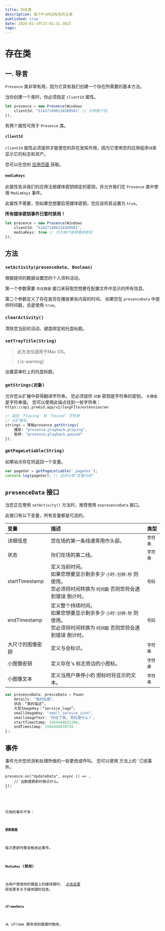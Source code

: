 ```yaml
---
title: 存在类
description: 每个PreMiD存在的主类
published: true
date: 2020-01-19T23:42:31.382Z
tags:
---
```


# 存在类

## 一. 导言

`Presence` 类非常有用，因为它具有我们创建一个存在所需要的基本方法。

 当你创建一个类时，你必须指定 `clientId` 属性。

```typescript
let presence = new Presence(Windows
    clientId: "514271496134389561" // 示例客户ID
});
```

有两个属性可用于 `Presence` 类。

#### `clientId`

`clientId` 属性必须提供才能使您的存在发挥作用，因为它使用您的应用程序id来显示它的标志和资产。

您可以在您的 [应用页面](https://discordapp.com/developers/applications) 获取。

#### `mediaKeys`

此属性告诉我们的应用注册媒体密钥绑定的密钥，并允许我们在 `Presence` 类中使用 `MediaKeys` 事件。

此属性不需要，但如果您想要启用媒体密钥，您应该将其设置为 `true`。

**所有媒体密钥事件已暂时禁用！**

```typescript
let presence = new Presence(Windows
    clientId: "514271496134389561",
    mediaKeys: true // 允许用户使用媒体密钥
});
```

## 方法

### `setActivity(presenceData, Boolean)`

根据提供的数据设置您的个人资料活动。

第一个参数需要 `存在数据` 接口来获取您想要在配置文件中显示的所有信息。

第二个参数定义了存在是否在播放某些内容的时间。 如果您在 `presenceData` 中提供时间戳，总是使用 `true`。

### `clearActivity()`

清除您当前的活动、键盘绑定和托盘标题。

### `setTrayTitle(String)`

> 此方法仅适用于Mac OS。 
> 
> {.is-warning}

设置菜单栏上的托盘标题。

### `getStrings(对象)`

允许您从扩展中获得翻译字符串。 您必须提供 `对象` 密钥是字符串的密钥。 `关键值` 是字符串值。 您可以使用此端点找到一些字符串： `https://api.premid.app/v2/langFIle/extension/en`

```typescript
// 返回 `Playing` 和 `Paused` 字符串
// 从扩展名。
strings = 等候presence.getStrings(
    播放: "presence.playback.playing",
    暂停: "presence.playback.paused"
});
```

### `getPageLetiable(String)`

如果站点存在则返回一个变量。

```typescript
var pageVar = getPageLetiable('.pageVar');
console.log(pageVar); // 这将记录"变量内容"
```

## `presenceData` 接口

当您正在使用 `setActivity()` 方法时，推荐使用 `expresenceData` 接口。

此接口有以下变量，所有变量都是可选的。

<table>
  <thead>
    <tr>
      <th style="text-align:left">变量</th>
      <th style="text-align:left">描述</th>
      <th style="text-align:left">类型</th>
    </tr>
  </thead>
  <tbody>
    <tr>
      <td style="text-align:left">详细信息</td>
      <td style="text-align:left">您在场的第一条线通常用作头部。</td>
      <td style="text-align:left"><code>字符串</code>
      </td>
    </tr>
    <tr>
      <td style="text-align:left">状态</td>
      <td style="text-align:left">你们在场的第二线。</td>
      <td style="text-align:left"><code>字符串</code>
      </td>
    </tr>
    <tr>
      <td style="text-align:left">startTimestamp</td>
      <td style="text-align:left">定义当前时间。<br>
        如果您想要显示剩余多少 <code>小时:分钟:秒</code> 则使用。
          <br>您必须将时间转换为 <code>时间戳</code> 否则您将会遇到错误
          倒计时。
      </td>
      <td style="text-align:left"><code>号码</code>
      </td>
    </tr>
    <tr>
      <td style="text-align:left">endTimestamp</td>
      <td style="text-align:left">定义整个持续时间。
        <br>如果您想要显示剩余多少 <code>小时:分钟:秒</code> 则使用。
          <br>您必须将时间转换为 <code>时间戳</code> 否则您将会遇到错误
          倒计时。
      </td>
      <td style="text-align:left"><code>号码</code>
      </td>
    </tr>
    <tr>
      <td style="text-align:left">大尺寸的图像密钥</td>
      <td style="text-align:left">定义与会标识。</td>
      <td style="text-align:left"><code>字符串</code>
      </td>
    </tr>
    <tr>
      <td style="text-align:left">小图像密钥</td>
      <td style="text-align:left">定义存在&apos;s 标志旁边的小图标。</td>
      <td style="text-align:left"><code>字符串</code>
      </td>
    </tr>
    <tr>
      <td style="text-align:left">小图像文本</td>
      <td style="text-align:left">定义当用户悬停小的
        图标时将显示的文本。</td>
      <td style="text-align:left"><code>字符串</code>
      </td>
    </tr>
  </tbody>
</table>

```typescript
var presenceData: presceData = Power
    details: "我的标题",
    状态：“我的描述”，
    大型ImageKey：“service_logo”，
    smallImageKey: "small_service_icon",
    smallimageText: "你挂了我, 现在是什么? ,
    startTimestamp: 1564444631188,
    endTimestamp: 1564444634734
}；
```

## 事件

事件允许您侦测和处理所做的一些更改或呼叫。 您可以使用</code> 方法上的 `订阅事件。</p>

<pre><code class="typescript">presence.on("UpdateData", async () => ,
    // 当数据更新时做点什么。
});
`</pre>

可用的事件不多：

#### `更新数据`

每次更新时都会触发此事件。

#### `MediaKey` (禁用)

当用户使用他的键盘上的媒体键时， [点击这里](/dev/presence/class#mediakeys) 获取更多关于媒体键的信息。

#### `iFrameData`

从 iFrame 脚本收到数据时触发。